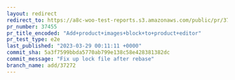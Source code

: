 ```yaml
---
layout: redirect
redirect_to: https://a8c-woo-test-reports.s3.amazonaws.com/public/pr/37455/e2e/index.html
pr_number: 37455
pr_title_encoded: "Add+product+images+block+to+product+editor"
pr_test_type: e2e
last_published: "2023-03-29 00:11:11 +0000"
commit_sha: 5a3f7599bbda5770ab799e138c58e428381382dc
commit_message: "Fix up lock file after rebase"
branch_name: add/37272
---
```

